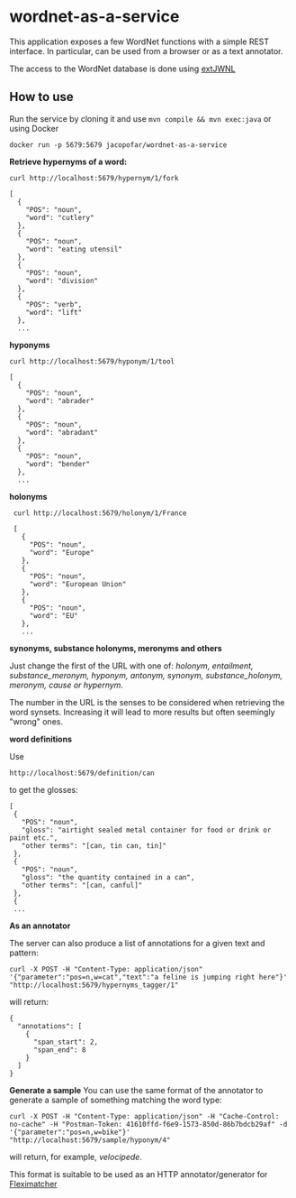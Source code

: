 # wordnet-as-a-service
This application exposes a few WordNet functions with a simple REST interface.
In particular, can be used from a browser or as a text annotator.

The access to the WordNet database is done using [extJWNL](https://github.com/extjwnl/extjwnl)

How to use
-----

Run the service by cloning it and use `mvn compile && mvn exec:java` or using Docker

    docker run -p 5679:5679 jacopofar/wordnet-as-a-service

__Retrieve hypernyms of a word:__

    curl http://localhost:5679/hypernym/1/fork

    [
      {
        "POS": "noun",
        "word": "cutlery"
      },
      {
        "POS": "noun",
        "word": "eating utensil"
      },
      {
        "POS": "noun",
        "word": "division"
      },
      {
        "POS": "verb",
        "word": "lift"
      },
      ...

__hyponyms__

    curl http://localhost:5679/hyponym/1/tool

    [
      {
        "POS": "noun",
        "word": "abrader"
      },
      {
        "POS": "noun",
        "word": "abradant"
      },
      {
        "POS": "noun",
        "word": "bender"
      },
      ...

__holonyms__

     curl http://localhost:5679/holonym/1/France

     [
       {
         "POS": "noun",
         "word": "Europe"
       },
       {
         "POS": "noun",
         "word": "European Union"
       },
       {
         "POS": "noun",
         "word": "EU"
       },
       ...

__synonyms, substance holonyms, meronyms and others__

Just change the first of the URL with one of: _holonym, entailment, substance_meronym, hyponym, antonym, synonym, substance_holonym, meronym, cause or hypernym_.

The number in the URL is the senses to be considered when retrieving the word synsets. Increasing it will lead to more results but often seemingly "wrong" ones.

__word definitions__

Use

    http://localhost:5679/definition/can

to get the glosses:

    [
     {
       "POS": "noun",
       "gloss": "airtight sealed metal container for food or drink or paint etc.",
       "other terms": "[can, tin can, tin]"
     },
     {
       "POS": "noun",
       "gloss": "the quantity contained in a can",
       "other terms": "[can, canful]"
     },
     {
     ...

__As an annotator__

The server can also produce a list of annotations for a given text and pattern:

    curl -X POST -H "Content-Type: application/json" '{"parameter":"pos=n,w=cat","text":"a feline is jumping right here"}' "http://localhost:5679/hypernyms_tagger/1"

will return:

    {
      "annotations": [
        {
          "span_start": 2,
          "span_end": 8
        }
      ]
    }

__Generate a sample__
You can use the same format of the annotator to generate a sample of something matching the word type:

    curl -X POST -H "Content-Type: application/json" -H "Cache-Control: no-cache" -H "Postman-Token: 41610ffd-f6e9-1573-850d-86b7bdcb29af" -d '{"parameter":"pos=n,w=bike"}' "http://localhost:5679/sample/hyponym/4"

will return, for example, _velocipede_.

This format is suitable to be used as an HTTP annotator/generator for [Fleximatcher](https://github.com/jacopofar/fleximatcher-web-interface)